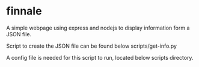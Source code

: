 # finnale

A simple webpage using express and nodejs to display information form a JSON file.

Script to create the JSON file can be found below scripts/get-info.py

A config file is needed for this script to run, located below scripts directory.

